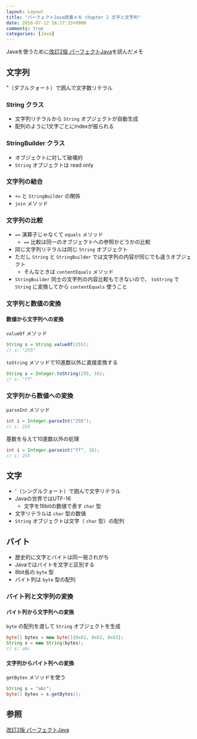 ```yaml
---
layout: Layout
title: "パーフェクトJava読書メモ chapter 2 文字と文字列"
date: 2016-07-12 16:17:33+0900
comments: true
categories: [Java]
---
```


Javaを使うために[改訂2版 パーフェクトJava](http://www.amazon.co.jp/gp/product/4774166855/ref=as_li_ss_tl?ie=UTF8&camp=247&creative=7399&creativeASIN=4774166855&linkCode=as2&tag=sojiro14-22)を読んだメモ


## 文字列
"（ダブルクォート）で囲んで文字数リテラル

### String クラス
* 文字列リテラルから `String` オブジェクトが自動生成
* 配列のように1文字ごとにindexが振られる

### StringBuilder クラス
* オブジェクトに対して破壊的
* `String` オブジェクトは read only

### 文字列の結合
* `+=` と `StringBuilder` の関係
* `join` メソッド

### 文字列の比較
* `==` 演算子じゃなくて `equals` メソッド
    * `==` 比較は同一のオブジェクトへの参照かどうかの比較
* 同じ文字列リテラルは同じ `String` オブジェクト
* ただし `String` と `StringBuilder` では文字列の内容が同じでも違うオブジェクト
    * そんなときは `contentEquals` メソッド
* `StringBuilder` 同士の文字列の内容比較もできないので、 `toString` で `String` に変換してから `contentEquals` 使うこと

### 文字列と数値の変換
#### 数値から文字列への変換
`valueOf` メソッド
```java
String s = String.valueOf(255);
// s: "255"
```

`toString` メソッドで10進数以外に直接変換する
```java
String s = Integer.toString(255, 16);
// s: "ff"
```

### 文字列から数値への変換
`parseInt` メソッド
```java
int i = Integer.parseInt("255");
// i: 255
```
基数を与えて10進数以外の処理
```java
int i = Integer.parseint("ff", 16);
// i: 255
```

## 文字
* '（シングルクォート）で囲んで文字リテラル
* Javaの世界ではUTF-16
    * 文字を16bitの数値で表す `char` 型
* 文字リテラルは `char` 型の数値
* `String` オブジェクトは文字（ `char` 型）の配列

## バイト
* 歴史的に文字とバイトは同一視されがち
* Javaではバイトを文字と区別する
* 8bit長の `byte` 型
* バイト列は `byte` 型の配列

### バイト列と文字列の変換
#### バイト列から文字列への変換
`byte` の配列を渡して `String` オブジェクトを生成
```java
byte[] bytes = new byte[]{0x61, 0x62, 0x63};
String s = new String(bytes);
// s: abc
```

#### 文字列からバイト列への変換
`getBytes` メソッドを使う
```java
String s = "abc";
byte[] bytes = s.getBytes();
```

## 参照
[改訂2版 パーフェクトJava](http://www.amazon.co.jp/gp/product/4774166855/ref=as_li_ss_tl?ie=UTF8&camp=247&creative=7399&creativeASIN=4774166855&linkCode=as2&tag=sojiro14-22)
